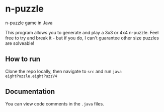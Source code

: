 # n-puzzle
n-puzzle game in Java

This program allows you to generate and play a 3x3 or 4x4 n-puzzle. Feel free to try and break it - but if you do, I can't guarantee other size puzzles are solveable!

## How to run
Clone the repo locally, then navigate to `src` and run `java eightPuzzle.eightPuzzV4`


## Documentation
You can view code comments in the `.java` files.
